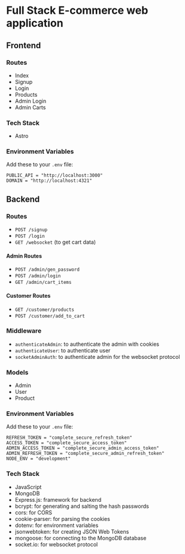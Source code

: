 # Full Stack E-commerce web application

## Frontend

### Routes
- Index
- Signup
- Login
- Products
- Admin Login
- Admin Carts

### Tech Stack
- Astro

### Environment Variables
Add these to your `.env` file:
```
PUBLIC_API = "http://localhost:3000"
DOMAIN = "http://localhost:4321"
```

## Backend

### Routes
- `POST /signup`
- `POST /login`
- `GET /websocket` (to get cart data)

#### Admin Routes
- `POST /admin/gen_password`
- `POST /admin/login`
- `GET /admin/cart_items`

#### Customer Routes
- `GET /customer/products`
- `POST /customer/add_to_cart`

### Middleware
- `authenticateAdmin`: to authenticate the admin with cookies
- `authenticateUser`: to authenticate user
- `socketAdminAuth`: to authenticate admin for the websocket protocol

### Models
- Admin
- User
- Product

### Environment Variables
Add these to your `.env` file:
```
REFRESH_TOKEN = "complete_secure_refresh_token"
ACCESS_TOKEN = "complete_secure_access_token"
ADMIN_ACCESS_TOKEN = "complete_secure_admin_access_token"
ADMIN_REFRESH_TOKEN = "complete_secure_admin_refresh_token"
NODE_ENV = "development"
```

### Tech Stack
- JavaScript
- MongoDB
- Express.js: framework for backend
- bcrypt: for generating and salting the hash passwords
- cors: for CORS
- cookie-parser: for parsing the cookies
- dotenv: for environment variables
- jsonwebtoken: for creating JSON Web Tokens
- mongoose: for connecting to the MongoDB database
- socket.io: for websocket protocol
